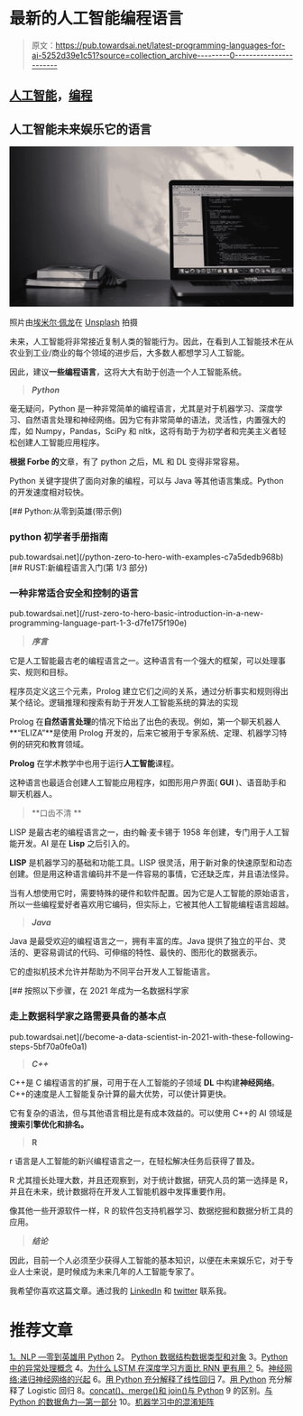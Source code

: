 # 最新的人工智能编程语言

> 原文：<https://pub.towardsai.net/latest-programming-languages-for-ai-5252d39e1c51?source=collection_archive---------0----------------------->

## [人工智能](https://towardsai.net/p/category/artificial-intelligence)，[编程](https://towardsai.net/p/category/programming)

## 人工智能未来娱乐它的语言

![](img/3cc9df46bcc3fa8598b9f3bdd91d58fc.png)

照片由[埃米尔·佩龙](https://unsplash.com/@emilep?utm_source=medium&utm_medium=referral)在 [Unsplash](https://unsplash.com?utm_source=medium&utm_medium=referral) 拍摄

未来，人工智能将非常接近复制人类的智能行为。因此，在看到人工智能技术在从农业到工业/商业的每个领域的进步后，大多数人都想学习人工智能。

因此，建议**一些编程语言**，这将大大有助于创造一个人工智能系统。

> ***Python***

毫无疑问，Python 是一种非常简单的编程语言，尤其是对于机器学习、深度学习、自然语言处理和神经网络。因为它有非常简单的语法，灵活性，内置强大的库，如 Numpy，Pandas，SciPy 和 nltk，这将有助于为初学者和完美主义者轻松创建人工智能应用程序。

**根据 Forbe 的**文章，有了 python 之后，ML 和 DL 变得非常容易。

Python 关键字提供了面向对象的编程，可以与 Java 等其他语言集成。Python 的开发速度相对较快。

[](/python-zero-to-hero-with-examples-c7a5dedb968b) [## Python:从零到英雄(带示例)

### python 初学者手册指南

pub.towardsai.net](/python-zero-to-hero-with-examples-c7a5dedb968b) [](/rust-zero-to-hero-basic-introduction-in-a-new-programming-language-part-1-3-d7fe175f190e) [## RUST:新编程语言入门(第 1/3 部分)

### 一种非常适合安全和控制的语言

pub.towardsai.net](/rust-zero-to-hero-basic-introduction-in-a-new-programming-language-part-1-3-d7fe175f190e) 

> ***序言***

它是人工智能最古老的编程语言之一。这种语言有一个强大的框架，可以处理事实、规则和目标。

程序员定义这三个元素，Prolog 建立它们之间的关系，通过分析事实和规则得出某个结论。逻辑推理和搜索有助于开发人工智能系统的算法的实现

Prolog 在**自然语言处理**的情况下给出了出色的表现。例如，第一个聊天机器人**“ELIZA”**是使用 Prolog 开发的，后来它被用于专家系统、定理、机器学习特例的研究和教育领域。

**Prolog** 在学术教学中也用于运行**人工智能**课程。

这种语言也最适合创建人工智能应用程序，如图形用户界面( **GUI** )、语音助手和聊天机器人。

> **口齿不清 **

LISP 是最古老的编程语言之一，由约翰·麦卡锡于 1958 年创建，专门用于人工智能开发。AI 是在 **Lisp** 之后引入的。

**LISP** 是机器学习的基础和功能工具。LISP 很灵活，用于新对象的快速原型和动态创建。但是用这种语言编码并不是一件容易的事情，它还缺乏库，并且语法怪异。

当有人想使用它时，需要特殊的硬件和软件配置。因为它是人工智能的原始语言，所以一些编程爱好者喜欢用它编码，但实际上，它被其他人工智能编程语言超越。

> ***Java***

Java 是最受欢迎的编程语言之一，拥有丰富的库。Java 提供了独立的平台、灵活的、更容易调试的代码、可伸缩的特性、最快的、图形化的数据表示。

它的虚拟机技术允许并帮助为不同平台开发人工智能语言。

[](/become-a-data-scientist-in-2021-with-these-following-steps-5bf70a0fe0a1) [## 按照以下步骤，在 2021 年成为一名数据科学家

### 走上数据科学家之路需要具备的基本点

pub.towardsai.net](/become-a-data-scientist-in-2021-with-these-following-steps-5bf70a0fe0a1) 

> ***C++***

C++是 C 编程语言的扩展，可用于在人工智能的子领域 **DL** 中构建**神经网络**。C++的速度是人工智能复杂计算的最大优势，可以使计算更快。

它有复杂的语法，但与其他语言相比是有成本效益的。可以使用 C++的 AI 领域是**搜索引擎优化和排名。**

> **R**

r 语言是人工智能的新兴编程语言之一，在轻松解决任务后获得了普及。

R 尤其擅长处理大数，并且还观察到，对于统计数据，研究人员的第一选择是 R，并且在未来，统计数据将在开发人工智能机器中发挥重要作用。

像其他一些开源软件一样，R 的软件包支持机器学习、数据挖掘和数据分析工具的应用。

> ***结论***

因此，目前一个人必须至少获得人工智能的基本知识，以便在未来娱乐它，对于专业人士来说，是时候成为未来几年的人工智能专家了。

我希望你喜欢这篇文章。通过我的 [LinkedIn](https://www.linkedin.com/in/data-scientist-95040a1ab/) 和 [twitter](https://twitter.com/amitprius) 联系我。

# 推荐文章

[1。NLP —零到英雄用 Python](https://medium.com/towards-artificial-intelligence/nlp-zero-to-hero-with-python-2df6fcebff6e?sk=2231d868766e96b13d1e9d7db6064df1)
2。 [Python 数据结构数据类型和对象](https://medium.com/towards-artificial-intelligence/python-data-structures-data-types-and-objects-244d0a86c3cf?sk=42f4b462499f3fc3a160b21e2c94dba6)
3。[Python 中的异常处理概念](/exception-handling-concepts-in-python-4d5116decac3?source=friends_link&sk=a0ed49d9fdeaa67925eac34ecb55ea30)
4。[为什么 LSTM 在深度学习方面比 RNN 更有用？](/deep-learning-88e218b74a14?source=friends_link&sk=540bf9088d31859d50dbddab7524ba35)
5。[神经网络:递归神经网络的兴起](/neural-networks-the-rise-of-recurrent-neural-networks-df740252da88?source=friends_link&sk=6844935e3de14e478ce00f0b22e419eb)
6。[用 Python 充分解释了线性回归](https://medium.com/towards-artificial-intelligence/fully-explained-linear-regression-with-python-fe2b313f32f3?source=friends_link&sk=53c91a2a51347ec2d93f8222c0e06402)
7。[用 Python](https://medium.com/towards-artificial-intelligence/fully-explained-logistic-regression-with-python-f4a16413ddcd?source=friends_link&sk=528181f15a44e48ea38fdd9579241a78)
充分解释了 Logistic 回归 8。[concat()、merge()和 join()与 Python](/differences-between-concat-merge-and-join-with-python-1a6541abc08d?source=friends_link&sk=3b37b694fb90db16275059ea752fc16a)
9 的区别。[与 Python 的数据角力—第一部分](/data-wrangling-with-python-part-1-969e3cc81d69?source=friends_link&sk=9c3649cf20f31a5c9ead51c50c89ba0b)
10。[机器学习中的混淆矩阵](https://medium.com/analytics-vidhya/confusion-matrix-in-machine-learning-91b6e2b3f9af?source=friends_link&sk=11c6531da0bab7b504d518d02746d4cc)